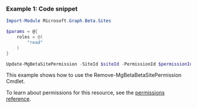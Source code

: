 ### Example 1: Code snippet

```powershellImport-Module Microsoft.Graph.Beta.Sites

$params = @{
	roles = @(
		"read"
	)
}

Update-MgBetaSitePermission -SiteId $siteId -PermissionId $permissionId -BodyParameter $params
```
This example shows how to use the Remove-MgBetaBetaSitePermission Cmdlet.
To learn about permissions for this resource, see the [permissions reference](/graph/permissions-reference).

